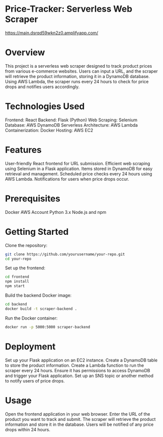 # Price-Tracker: Serverless Web Scraper

https://main.dsrqd59wkn2z0.amplifyapp.com/

# Overview

This project is a serverless web scraper designed to track product prices from various e-commerce websites. Users can input a URL, and the scraper will retrieve the product information, storing it in a DynamoDB database. Using AWS Lambda, the scraper runs every 24 hours to check for price drops and notifies users accordingly.

# Technologies Used

Frontend: React
Backend: Flask (Python)
Web Scraping: Selenium
Database: AWS DynamoDB
Serverless Architecture: AWS Lambda
Containerization: Docker
Hosting: AWS EC2

# Features

User-friendly React frontend for URL submission.
Efficient web scraping using Selenium in a Flask application.
Items stored in DynamoDB for easy retrieval and management.
Scheduled price checks every 24 hours using AWS Lambda.
Notifications for users when price drops occur.

# Prerequisites

Docker
AWS Account
Python 3.x
Node.js and npm

# Getting Started

Clone the repository:
```bash
git clone https://github.com/yourusername/your-repo.git
cd your-repo
```

Set up the frontend:
```bash
cd frontend
npm install
npm start
```

Build the backend Docker image:
```bash
cd backend
docker build -t scraper-backend .
```

Run the Docker container:
```bash
docker run -p 5000:5000 scraper-backend
```

# Deployment

Set up your Flask application on an EC2 instance.
Create a DynamoDB table to store the product information.
Create a Lambda function to run the scraper every 24 hours.
Ensure it has permissions to access DynamoDB and trigger your Flask application.
Set up an SNS topic or another method to notify users of price drops.

# Usage

Open the frontend application in your web browser.
Enter the URL of the product you want to track and submit.
The scraper will retrieve the product information and store it in the database.
Users will be notified of any price drops within 24 hours.

